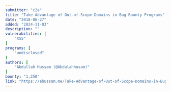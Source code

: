 ```yaml
---
submitter: "c2a"
title: "Take Advantage of Out-of-Scope Domains in Bug Bounty Programs"
date: "2018-06-27"
added: "2024-11-03"
description: ""
vulnerabilities: [
    "XSS"
]
programs: [
    "undisclosed"
]
authors: [
    "Abdullah Hussam (@Abdulahhusam)"
]
bounty: "1,250"
link: "https://ahussam.me/Take-Advantage-of-Out-of-Scope-Domains-in-Bug-Bounty/"
---
```




